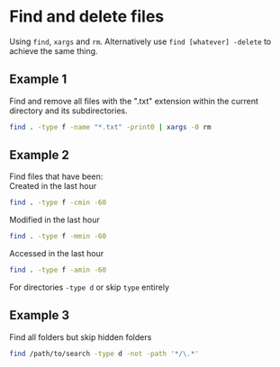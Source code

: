# Find and delete files

Using `find`, `xargs` and `rm`. Alternatively use `find [whatever] -delete` to achieve the same thing.

## Example 1

Find and remove all files with the ".txt" extension within the current directory and its subdirectories.

```sh
find . -type f -name "*.txt" -print0 | xargs -0 rm
```

## Example 2

Find files that have been:  
Created in the last hour

```sh
find . -type f -cmin -60
```

Modified in the last hour

```sh
find . -type f -mmin -60
```

Accessed in the last hour

```sh
find . -type f -amin -60
```

For directories `-type d` or skip `type` entirely

## Example 3

Find all folders but skip hidden folders

```sh
find /path/to/search -type d -not -path '*/\.*'
```
